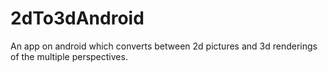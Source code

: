 2dTo3dAndroid
=============

An app on android which converts between 2d pictures and 3d renderings of the multiple perspectives.
